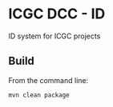 ICGC DCC - ID
===

ID system for ICGC projects

Build
---

From the command line:

```bash
mvn clean package
```
